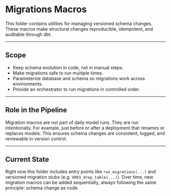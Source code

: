 # Migrations Macros

This folder contains utilities for managing versioned schema changes. These macros make structural changes reproducible, idempotent, and auditable through dbt.

---

## Scope

- Keep schema evolution in code, not in manual steps.  
- Make migrations safe to run multiple times.  
- Parameterize database and schema so migrations work across environments.  
- Provide an orchestrator to run migrations in controlled order.  

---

## Role in the Pipeline

Migration macros are not part of daily model runs. They are run intentionally. For example, just before or after a deployment that renames or replaces models. This ensures schema changes are consistent, logged, and reviewable in version control.

---

## Current State

Right now this folder includes entry points like `run_migrations(...)` and versioned migration stubs (e.g. `V003_drop_table(...)`). Over time, new migration macros can be added sequentially, always following the same principle: schema change as code.
